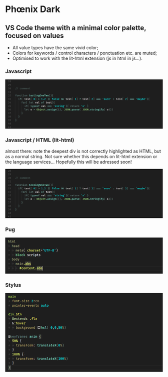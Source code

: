 # Phœnix Dark

## VS Code theme with a minimal color palette, focused on values 

- All value types have the same vivid color;
- Colors for keywords / control characters / ponctuation etc. are muted;
- Optimised to work with the lit-html extension (js in html in js...).

### Javascript
![js demo](./screenshots/js1.png)

### Javascript / HTML (lit-html)

almost there: note the deepest div is not correctly highlighted as HTML, but as a normal string. Not sure whether this depends on lit-html extension or the language services... Hopefully this will be adressed soon!

![js demo](./screenshots/js1.png)

### Pug

![pug demo](./screenshots/pug.png)

### Stylus

![stylus demo](./screenshots/stylus.png)